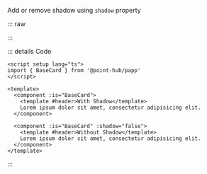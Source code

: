 Add or remove shadow using `shadow` property

::: raw

<ClientOnly>
  <CardShadow />
</ClientOnly>

:::

::: details Code

```vue
<script setup lang="ts">
import { BaseCard } from '@point-hub/papp'
</script>

<template>
  <component :is="BaseCard">
    <template #header>With Shadow</template>
    Lorem ipsum dolor sit amet, consectetur adipisicing elit.
  </component>

  <component :is="BaseCard" :shadow="false">
    <template #header>Without Shadow</template>
    Lorem ipsum dolor sit amet, consectetur adipisicing elit.
  </component>
</template>
```

:::
